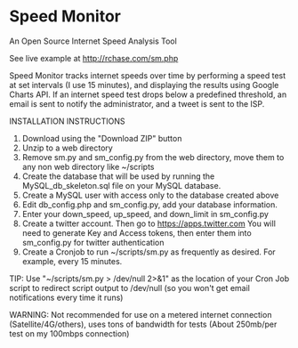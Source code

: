 # Speed Monitor
An Open Source Internet Speed Analysis Tool

See live example at http://rchase.com/sm.php

Speed Monitor tracks internet speeds over time by performing a speed test at set intervals (I use 15 minutes), and displaying the results using Google Charts API. If an internet speed test drops below a predefined threshold, an email is sent to notify the administrator, and a tweet is sent to the ISP. 

INSTALLATION INSTRUCTIONS
1. Download using the "Download ZIP" button
2. Unzip to a web directory
3. Remove sm.py and sm_config.py from the web directory, move them to any non web directory like ~/scripts
4. Create the database that will be used by running the MySQL_db_skeleton.sql file on your MySQL database.
5. Create a MySQL user with access only to the database created above
6. Edit db_config.php and sm_config.py, add your database information.
7. Enter your down_speed, up_speed, and down_limit in sm_config.py
8. Create a twitter account. Then go to https://apps.twitter.com
You will need to generate Key and Access tokens, then enter them into sm_config.py for twitter authentication
9. Create a Cronjob to run ~/scripts/sm.py as frequently as desired. For example, every 15 minutes.

TIP: Use "~/scripts/sm.py > /dev/null 2>&1" as the location of your Cron Job script to redirect script output to /dev/null (so you won't get email notifications every time it runs)

WARNING: Not recommended for use on a metered internet connection (Satellite/4G/others), uses tons of bandwidth for tests (About 250mb/per test on my 100mbps connection)